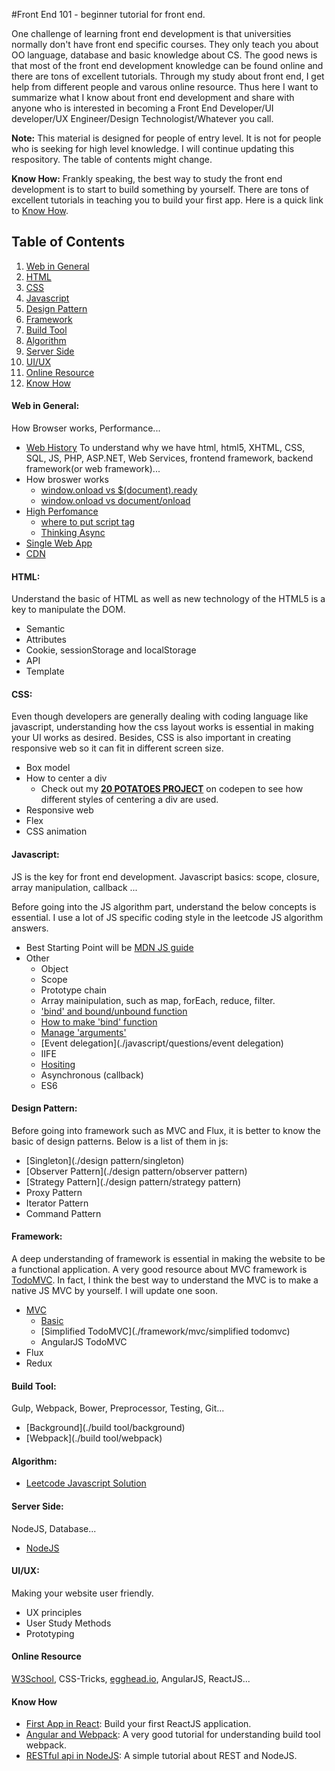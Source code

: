 #Front End 101 -  beginner tutorial for front end.

One challenge of learning front end development is that universities normally don't have front end specific courses. They only teach you about OO language, database and basic knowledge about CS. The good news is that most of the front end development knowledge can be found online and there are tons of excellent tutorials. Through my study about front end, I get help from different people and varous online resource. Thus here I want to summarize what I know about front end development and share with anyone who is interested in becoming a Front End Developer/UI developer/UX Engineer/Design Technologist/Whatever you call.

**Note:** This material is designed for people of entry level. It is not for people who is seeking for high level knowledge. I will continue updating this respository. The table of contents might change.

**Know How:** Frankly speaking, the best way to study the front end development is to start to build something by yourself. There are tons of excellent tutorials in teaching you to build your first app. Here is a quick link to [Know How](#know-how).

## Table of Contents

  1. [Web in General](#web-in-general)
  2. [HTML](#html)
  3. [CSS](#css)
  3. [Javascript](#js)
  5. [Design Pattern](#design-pattern)
  4. [Framework](#framework)
  5. [Build Tool](#build-tool)
  6. [Algorithm](#algorithm)
  7. [Server Side](#server-side)
  8. [UI&#47;UX](#uiux)
  9. [Online Resource](#online-resource)
  10. [Know How](#know-how)


####  Web in General:

How Browser works, Performance...
  * [Web History](./web-general/history)
    To understand why we have html, html5, XHTML, CSS, SQL, JS, PHP, ASP.NET, Web Services, frontend framework, backend framework(or web framework)...
  * How broswer works
    * [window.onload vs $(document).ready](http://stackoverflow.com/questions/3698200/window-onload-vs-document-ready)
    * [window.onload vs document/onload](http://stackoverflow.com/questions/588040/window-onload-vs-document-onload)
  * [High Perfomance](https://developer.yahoo.com/performance/rules.html)
    * [where to put script tag](http://stackoverflow.com/questions/436411/where-is-the-best-place-to-put-script-tags-in-html-markup)
    * [Thinking Async](https://css-tricks.com/thinking-async/)
  * [Single Web App](./web-general/single)
  * [CDN](https://www.nczonline.net/blog/2011/11/29/how-content-delivery-networks-cdns-work/)

#### HTML:

Understand the basic of HTML as well as new technology of the HTML5 is a key to manipulate the DOM.
  * Semantic
  * Attributes
  * Cookie, sessionStorage and localStorage
  * API
  * Template

#### CSS:

Even though developers are generally dealing with coding language like javascript, understanding how the css layout works is essential in making your UI works as desired. Besides, CSS is also important in creating responsive web so it can fit in different screen size.
  * Box model
  * How to center a div
    * Check out my __[20 POTATOES PROJECT](http://codepen.io/hkjpotato/full/yJjLRW/)__ on codepen to see how different styles of centering a div are used.
  * Responsive web
  * Flex
  * CSS animation

#### Javascript:

JS is the key for front end development. Javascript basics: scope, closure, array manipulation, callback ...

Before going into the JS algorithm part, understand the below concepts is essential. I use a lot of JS specific coding style in the leetcode JS algorithm answers.
  * Best Starting Point will be [MDN JS guide](./javascript/MDN_Guide)
  * Other
    * Object
    * Scope
    * Prototype chain
    * Array mainipulation, such as map, forEach, reduce, filter.
    * ['bind' and bound/unbound function](./javascript/questions/bind.html)
    * [How to make 'bind' function](./javascript/questions/how_to_make_bind.html)
    * [Manage 'arguments'](./javascript/questions/arguments.html)
    * [Event delegation](./javascript/questions/event delegation)
    * IIFE
    * [Hositing](http://adripofjavascript.com/blog/drips/variable-and-function-hoisting)
    * Asynchronous (callback)
    * ES6

#### Design&#32;Pattern:
Before going into framework such as MVC and Flux, it is better to know the basic of design patterns. Below is a list of them in js:
  * [Singleton](./design pattern/singleton)
  * [Observer Pattern](./design pattern/observer pattern)
  * [Strategy Pattern](./design pattern/strategy pattern)
  * Proxy Pattern
  * Iterator Pattern
  * Command Pattern

#### Framework:

A deep understanding of framework is essential in making the website to be a functional application. A very good resource about MVC framework is [TodoMVC]. In fact, I think the best way to understand the MVC is to make a native JS MVC by yourself. I will update one soon.
  * [MVC](./framework/mvc)
      * [Basic](./framework/mvc/basic)
      * [Simplified TodoMVC](./framework/mvc/simplified todomvc)
      * AngularJS TodoMVC
  * Flux
  * Redux

  
#### Build Tool:

Gulp, Webpack, Bower, Preprocessor, Testing, Git...
  * [Background](./build tool/background)
  * [Webpack](./build tool/webpack)

#### Algorithm:
  * [Leetcode Javascript Solution](./algorithm/)

#### Server Side:

NodeJS, Database...
  * [NodeJS](./server/nodejs)

#### UI/UX:

Making your website user friendly.
  * UX principles
  * User Study Methods
  * Prototyping

#### Online Resource

[W3School], CSS-Tricks, [egghead.io], AngularJS, ReactJS...

#### Know How

  - [First App in React]: Build your first ReactJS application.
  - [Angular and Webpack]: A very good tutorial for understanding build tool webpack.
  - [RESTful api in NodeJS]: A simple tutorial about REST and NodeJS.


   [W3School]: <http://expressjs.com>
   [TodoMVC]: <http://todomvc.com/>
   [egghead.io]: <https://egghead.io/>
   [Angular and Webpack]:<https://egghead.io/series/angular-and-webpack-for-modular-applications>
   [First App in React]:<https://egghead.io/series/build-your-first-react-js-application> 
   [RESTful api in Nodejs]:<https://scotch.io/tutorials/build-a-restful-api-using-node-and-express-4>


